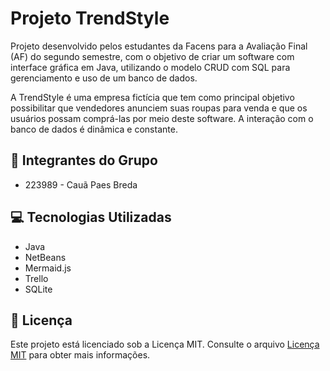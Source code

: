 # Projeto TrendStyle

Projeto desenvolvido pelos estudantes da Facens para a Avaliação Final (AF) do segundo semestre, com o objetivo de criar um software com interface gráfica em Java, utilizando o modelo CRUD com SQL para gerenciamento e uso de um banco de dados.

A TrendStyle é uma empresa fictícia que tem como principal objetivo possibilitar que vendedores anunciem suas roupas para venda e que os usuários possam comprá-las por meio deste software. A interação com o banco de dados é dinâmica e constante.

## 👥 Integrantes do Grupo

- 223989 - Cauã Paes Breda

## 💻 Tecnologias Utilizadas

- Java
- NetBeans
- Mermaid.js
- Trello
- SQLite

## 📜 Licença

Este projeto está licenciado sob a Licença MIT. Consulte o arquivo [Licença MIT](LICENSE) para obter mais informações.
